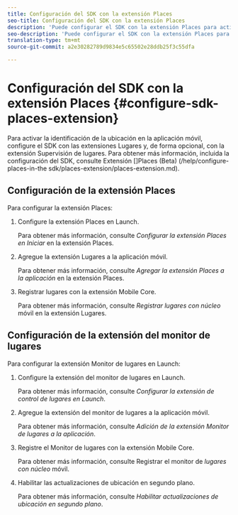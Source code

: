 ```yaml
---
title: Configuración del SDK con la extensión Places
seo-title: Configuración del SDK con la extensión Places
description: 'Puede configurar el SDK con la extensión Places para activar la identificación de la ubicación en la aplicación móvil. '
seo-description: 'Puede configurar el SDK con la extensión Places para activar la identificación de la ubicación en la aplicación móvil. '
translation-type: tm+mt
source-git-commit: a2e30282789d9834e5c65502e28ddb25f3c55dfa

---
```



# Configuración del SDK con la extensión Places {#configure-sdk-places-extension}

Para activar la identificación de la ubicación en la aplicación móvil, configure el SDK con las extensiones Lugares y, de forma opcional, con la extensión Supervisión de lugares. Para obtener más información, incluida la configuración del SDK, consulte Extensión []Places (Beta) (/help/configure-places-in-the sdk/places-extension/places-extension.md).

## Configuración de la extensión Places

Para configurar la extensión Places:

1. Configure la extensión Places en Launch.

   Para obtener más información, consulte *Configurar la extensión Places en Iniciar* en la extensión [](/help/places-ext-aep-sdks/places-extension/places-extension.md)Places.

1. Agregue la extensión Lugares a la aplicación móvil.

   Para obtener más información, consulte *Agregar la extensión Places a la aplicación* en la extensión [](/help/places-ext-aep-sdks/places-extension/places-extension.md)Places.

1. Registrar lugares con la extensión Mobile Core.

   Para obtener más información, consulte *Registrar lugares con núcleo* móvil en la extensión [](/help/places-ext-aep-sdks/places-extension/places-extension.md)Lugares.

## Configuración de la extensión del monitor de lugares

Para configurar la extensión Monitor de lugares en Launch:

1. Configure la extensión del monitor de lugares en Launch.

   Para obtener más información, consulte *Configurar la extensión de control de lugares en Launch*.

1. Agregue la extensión del monitor de lugares a la aplicación móvil.

   Para obtener más información, consulte *Adición de la extensión Monitor de lugares a la aplicación*.

1. Registre el Monitor de lugares con la extensión Mobile Core.

   Para obtener más información, consulte Registrar el monitor de *lugares con núcleo* móvil.

1. Habilitar las actualizaciones de ubicación en segundo plano.

   Para obtener más información, consulte *Habilitar actualizaciones de ubicación en segundo plano*.
